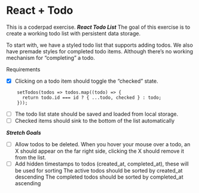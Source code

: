# React + Todo

This is a coderpad exercise.
***React Todo List***
The goal of this exercise is to create a working todo list with persistent data storage.

To start with, we have a styled todo list that supports adding todos. We also have premade styles for completed todo items. Although there’s no working mechanism for “completing” a todo.

Requirements
- [x] Clicking on a todo item should toggle the “checked” state.
```
    setTodos(todos => todos.map((todo) => {
      return todo.id === id ? { ...todo, checked } : todo;
    }));
```
- [ ] The todo list state should be saved and loaded from local storage.
- [ ] Checked items should sink to the bottom of the list automatically

***Stretch Goals***
- [ ] Allow todos to be deleted. When you hover your mouse over a todo, an X should appear on the far right side, clicking the X should remove it from the list.
- [ ] Add hidden timestamps to todos (created_at, completed_at), these will be used for sorting
The active todos should be sorted by created_at descending
The completed todos should be sorted by completed_at ascending